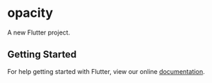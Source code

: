 # opacity

A new Flutter project.

## Getting Started

For help getting started with Flutter, view our online
[documentation](https://flutter.io/).
